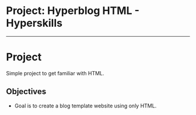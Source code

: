 # Project: Hyperblog HTML - Hyperskills
<hr />

# Project
Simple project to get familiar with HTML. 

## Objectives
* Goal is to create a blog template website using only HTML.
